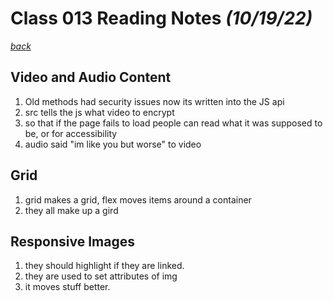 # Class 013 Reading Notes *(10/19/22)*

[*back*](../README.md)

## Video and Audio Content

1. Old methods had security issues now its written into the JS api
2. src tells the js what video to encrypt
3. so that if the page fails to load people can read what it was supposed to be, or for accessibility
4. audio said "im like you but worse" to video

## Grid

1. grid makes a grid, flex moves items around a container
2. they all make up a gird

## Responsive Images

1. they should highlight if they are linked.
2. they are used to set attributes of img
3. it moves stuff better.
